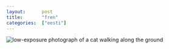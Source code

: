 ```yaml
---
layout:      post
title:       "fren"
categories:  ["eesti"]
---
```


![low-exposure photograph of a cat walking along the ground](/assets/post-img/eesti/fren.jpg)
